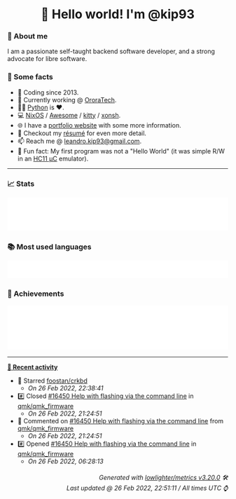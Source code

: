 <!-- README template, populated using this action:
     https://github.com/kip93/kip93/blob/main/.github/workflows/readme.yml. -->

<h1 align="center">👋 Hello world! I'm @kip93</h1> <!-- LOGIN => username -->

### 👤 About me

I am a passionate self-taught backend software developer, and a strong advocate for libre software.


### 💬 Some facts

* 📅 Coding since 2013.
* 💼 Currently working @ [OroraTech](https://ororatech.com/).
* 👨‍💻 [Python](https://github.com/search?q=user%3Akip93&l=python) is ❤️. <!-- LOGIN => username -->
* 💻 [NixOS](https://github.com/NixOS/) /
     [Awesome](https://github.com/awesomeWM/) /
     [kitty](https://github.com/kovidgoyal/kitty/) /
     [xonsh](https://github.com/xonsh/).
* 🌐 I have a [portfolio website](https://kip93.net/) with some more information.
* 📝 Checkout my [résumé](https://kip93.net/resume/) for even more detail.
* 📫 Reach me @ [leandro.kip93@gmail.com](mailto:leandro.kip93@gmail.com).
* 🎲 Fun fact: My first program was not a "Hello World" (it was simple R/W in an [HC11 µC](https://en.wikipedia.org/wiki/68HC11) emulator).


-----------------------------------------------------------------------------------------------------------------------


### 📈 Stats

![](./stats.svg)


### 📚 Most used languages <!-- by percentage, in decreasing order -->

![](./languages.svg)


### 🏅 Achievements

![](./achievements.svg)


-----------------------------------------------------------------------------------------------------------------------


**[📰 Recent activity](https://github.com/kip93)**
* 🌟 Starred [foostan/crkbd](https://github.com/foostan/crkbd)
  * *On 26 Feb 2022, 22:38:41*
* #️⃣ Closed [#16450 Help with flashing via the command line](https://github.com/qmk/qmk_firmware/issues/16450) in [qmk/qmk_firmware](https://github.com/qmk/qmk_firmware)
  * *On 26 Feb 2022, 21:24:51*
* 💬 Commented on [#16450 Help with flashing via the command line](https://github.com/qmk/qmk_firmware/issues/16450) from [qmk/qmk_firmware](https://github.com/qmk/qmk_firmware)
  * *On 26 Feb 2022, 21:24:51*
* #️⃣ Opened [#16450 Help with flashing via the command line](https://github.com/qmk/qmk_firmware/issues/16450) in [qmk/qmk_firmware](https://github.com/qmk/qmk_firmware)
  * *On 26 Feb 2022, 06:28:13*
 <!-- Last activity -->


<h6 align="right"><em>
    Generated with <a href="https://github.com/lowlighter/metrics/tree/latest/">lowlighter/metrics v3.20.0</a> 🛠️<br> <!-- VERSION => MAJOR.minor.patch -->
    Last updated @ 26 Feb 2022, 22:51:11 / All times UTC ⌚ <!-- meta.generated => DD/MM/YYYY, hh:mm -->
</em></h6>
